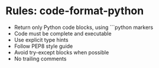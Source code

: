 <!-- ---
!-- title: 2024-12-27 23:18:26
!-- author: Yusuke Watanabe
!-- date: /home/ywatanabe/.emacs.d/lisp/llemacs/workspace/resources/prompt-templates/components/03_rules/code-format-python.md
!-- --- -->

# Rules: code-format-python
* Return only Python code blocks, using ```python markers
* Code must be complete and executable
* Use explicit type hints
* Follow PEP8 style guide
* Avoid try-except blocks when possible
* No trailing comments